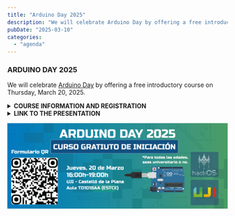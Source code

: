 ```yaml
---
title: "Arduino Day 2025"
description: "We will celebrate Arduino Day by offering a free introductory course on Thursday, March 20, 2025."
pubDate: "2025-03-10"
categories: 
  - "agenda"
---
```


### ARDUINO DAY 2025

We will celebrate [Arduino Day](https://days.arduino.cc/about) by offering a free introductory course on Thursday, March 20, 2025.

<details>
  <summary><strong>COURSE INFORMATION AND REGISTRATION</strong></summary>

  Date: **Thursday, 20/03**

  Location: [UJI](https://www.google.es/maps/place/Universitat+Jaume+I/@39.9902105,-0.0511631,14z/data=!4m6!3m5!1s0xd5ffe0fca9b5147:0x1368bf53b3a7fb3f!8m2!3d39.9943481!4d-0.0702147!16zL20vMDg0dGNk?coh=164777&entry=tt&shorturl=1)

  In the course, we will teach the basic structure of Arduino, the use of its GPIO pins, and analog pins. We will also carry out practical projects to experience how Arduino works.

  It will take place in **Room TD1018AA** from **16:00 to 19:00**.

  **IMPORTANT: You need to bring a laptop with the Arduino IDE installed.**

  Registration link: [https://forms.gle/fayBGnjUVXNkvHoZ8](https://forms.gle/fayBGnjUVXNkvHoZ8)
</details>

<details>
  <summary><strong>LINK TO THE PRESENTATION</strong></summary>
</details>

![](images/Banner-Arduino-Day_Mesa-de-trabajo-1-1024x395.png)
